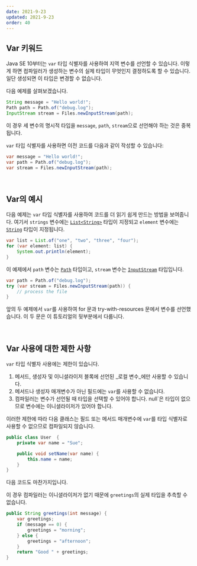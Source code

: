```yaml
---
date: 2021-9-23
updated: 2021-9-23
order: 40
---
```

## Var 키워드

Java SE 10부터는 `var` 타입 식별자를 사용하여 지역 변수를 선언할 수 있습니다. 이렇게 하면 컴파일러가 생성하는 변수의 실제 타입이 무엇인지 결정하도록 할 수 있습니다. 일단 생성되면 이 타입은 변경할 수 없습니다.

다음 예제를 살펴보겠습니다.

```java
String message = "Hello world!";
Path path = Path.of("debug.log");
InputStream stream = Files.newInputStream(path);
```

이 경우 세 변수의 명시적 타입을 `message`, `path`, `stream`으로 선언해야 하는 것은 중복됩니다.

`var` 타입 식별자를 사용하면 이전 코드를 다음과 같이 작성할 수 있습니다:

```java
var message = "Hello world!";
var path = Path.of("debug.log");
var stream = Files.newInputStream(path);
```

 

## Var의 예시

다음 예제는 `var` 타입 식별자를 사용하여 코드를 더 읽기 쉽게 만드는 방법을 보여줍니다. 여기서 `strings` 변수에는 [`List<String>`](https://docs.oracle.com/en/java/javase/22/docs/api/java.base/java/util/List.html) 타입이 지정되고 `element` 변수에는 [`String`](https://docs.oracle.com/en/java/javase/22/docs/api/java.base/java/lang/String.html) 타입이 지정됩니다.

```java
var list = List.of("one", "two", "three", "four");
for (var element: list) {
    System.out.println(element);
}
```

이 예제에서 `path` 변수는 [`Path`](https://docs.oracle.com/en/java/javase/22/docs/api/java.base/java/nio/file/Path.html) 타입이고, `stream` 변수는 [`InputStream`](https://docs.oracle.com/en/java/javase/22/docs/api/java.base/java/io/InputStream.html) 타입입니다.

```java
var path = Path.of("debug.log");
try (var stream = Files.newInputStream(path)) {
    // process the file
}
```

앞의 두 예제에서 `var`를 사용하여 for 문과 try-with-resources 문에서 변수를 선언했습니다. 이 두 문은 이 튜토리얼의 뒷부분에서 다룹니다.

 

## Var 사용에 대한 제한 사항

`var` 타입 식별자 사용에는 제한이 있습니다.

1. 메서드, 생성자 및 이니셜라이저 블록에 선언된 _로컬 변수_에만 사용할 수 있습니다.
2. 메서드나 생성자 매개변수가 아닌 필드에는 `var`를 사용할 수 없습니다.
3. 컴파일러는 변수가 선언될 때 타입을 선택할 수 있어야 합니다. null`은 타입이 없으므로 변수에는 이니셜라이저가 있어야 합니다.

이러한 제한에 따라 다음 클래스는 필드 또는 메서드 매개변수에 `var`를 타입 식별자로 사용할 수 없으므로 컴파일되지 않습니다.

```java
public class User  {
    private var name = "Sue";

    public void setName(var name) {
        this.name = name;
    }
}
```

다음 코드도 마찬가지입니다.

이 경우 컴파일러는 이니셜라이저가 없기 때문에 `greetings`의 실제 타입을 추측할 수 없습니다.

```java
public String greetings(int message) {
    var greetings;
    if (message == 0) {
        greetings = "morning";
    } else {
        greetings = "afternoon";
    }
    return "Good " + greetings;
}
```
